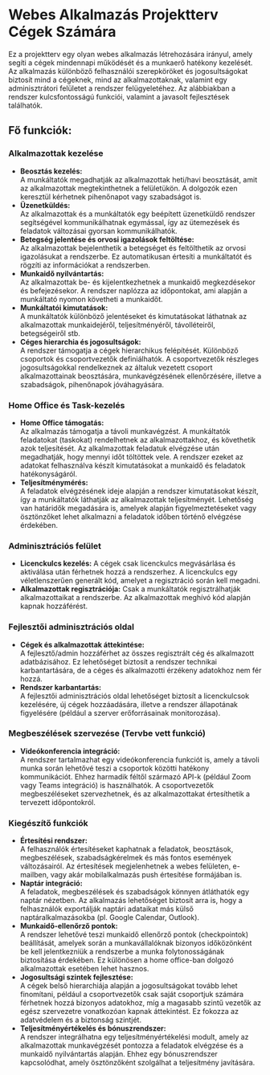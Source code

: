 # Webes Alkalmazás Projektterv Cégek Számára

Ez a projektterv egy olyan webes alkalmazás létrehozására irányul, amely segíti a cégek mindennapi működését és a munkaerő hatékony kezelését. Az alkalmazás különböző felhasználói szerepköröket és jogosultságokat biztosít mind a cégeknek, mind az alkalmazottaknak, valamint egy adminisztrátori felületet a rendszer felügyeletéhez. Az alábbiakban a rendszer kulcsfontosságú funkciói, valamint a javasolt fejlesztések találhatók.

## Fő funkciók:

### Alkalmazottak kezelése
- **Beosztás kezelés:**  
A munkáltatók megadhatják az alkalmazottak heti/havi beosztását, amit az alkalmazottak megtekinthetnek a felületükön. A dolgozók ezen keresztül kérhetnek pihenőnapot vagy szabadságot is.
- **Üzenetküldés:**  
Az alkalmazottak és a munkáltatók egy beépített üzenetküldő rendszer segítségével kommunikálhatnak egymással, így az ütemezések és feladatok változásai gyorsan kommunikálhatók.
- **Betegség jelentése és orvosi igazolások feltöltése:**  
Az alkalmazottak bejelenthetik a betegséget és feltölthetik az orvosi igazolásukat a rendszerbe. Ez automatikusan értesíti a munkáltatót és rögzíti az információkat a rendszerben.
- **Munkaidő nyilvántartás:**  
Az alkalmazottak be- és kijelentkezhetnek a munkaidő megkezdésekor és befejezésekor. A rendszer naplózza az időpontokat, ami alapján a munkáltató nyomon követheti a munkaidőt.
- **Munkáltatói kimutatások:**  
A munkáltatók különböző jelentéseket és kimutatásokat láthatnak az alkalmazottak munkaidejéről, teljesítményéről, távolléteiről, betegségeiről stb.
- **Céges hierarchia és jogosultságok:**  
A rendszer támogatja a cégek hierarchikus felépítését. Különböző csoportok és csoportvezetők definiálhatók. A csoportvezetők részleges jogosultságokkal rendelkeznek az általuk vezetett csoport alkalmazottainak beosztására, munkavégzésének ellenőrzésére, illetve a szabadságok, pihenőnapok jóváhagyására.
### Home Office és Task-kezelés
- **Home Office támogatás:**  
Az alkalmazás támogatja a távoli munkavégzést. A munkáltatók feladatokat (taskokat) rendelhetnek az alkalmazottakhoz, és követhetik azok teljesítését. Az alkalmazottak feladatuk elvégzése után megadhatják, hogy mennyi időt töltöttek vele. A rendszer ezeket az adatokat felhasználva készít kimutatásokat a munkaidő és feladatok hatékonyságáról.
- **Teljesítménymérés:**  
A feladatok elvégzésének ideje alapján a rendszer kimutatásokat készít, így a munkáltatók láthatják az alkalmazottak teljesítményét. Lehetőség van határidők megadására is, amelyek alapján figyelmeztetéseket vagy ösztönzőket lehet alkalmazni a feladatok időben történő elvégzése érdekében.
### Adminisztrációs felület
- **Licenckulcs kezelés:**
A cégek csak licenckulcs megvásárlása és aktiválása után férhetnek hozzá a rendszerhez. A licenckulcs egy véletlenszerűen generált kód, amelyet a regisztráció során kell megadni.
- **Alkalmazottak regisztrációja:**
Csak a munkáltatók regisztrálhatják alkalmazottaikat a rendszerbe. Az alkalmazottak meghívó kód alapján kapnak hozzáférést.
### Fejlesztői adminisztrációs oldal
- **Cégek és alkalmazottak áttekintése:**  
A fejlesztő/admin hozzáférhet az összes regisztrált cég és alkalmazott adatbázisához. Ez lehetőséget biztosít a rendszer technikai karbantartására, de a céges és alkalmazotti érzékeny adatokhoz nem fér hozzá.
- **Rendszer karbantartás:**  
A fejlesztői adminisztrációs oldal lehetőséget biztosít a licenckulcsok kezelésére, új cégek hozzáadására, illetve a rendszer állapotának figyelésére (például a szerver erőforrásainak monitorozása).
### Megbeszélések szervezése (Tervbe vett funkció)
- **Videókonferencia integráció:**  
A rendszer tartalmazhat egy videókonferencia funkciót is, amely a távoli munka során lehetővé teszi a csoportok közötti hatékony kommunikációt. Ehhez harmadik féltől származó API-k (például Zoom vagy Teams integráció) is használhatók. A csoportvezetők megbeszéléseket szervezhetnek, és az alkalmazottakat értesíthetik a tervezett időpontokról.
### Kiegészítő funkciók 
- **Értesítési rendszer:**  
A felhasználók értesítéseket kaphatnak a feladatok, beosztások, megbeszélések, szabadságkérelmek és más fontos események változásairól. Az értesítések megjelenhetnek a webes felületen, e-mailben, vagy akár mobilalkalmazás push értesítése formájában is.
- **Naptár integráció:**  
A feladatok, megbeszélések és szabadságok könnyen átláthatók egy naptár nézetben. Az alkalmazás lehetőséget biztosít arra is, hogy a felhasználók exportálják naptári adataikat más külső naptáralkalmazásokba (pl. Google Calendar, Outlook).
- **Munkaidő-ellenőrző pontok:**  
A rendszer lehetővé teszi munkaidő ellenőrző pontok (checkpointok) beállítását, amelyek során a munkavállalóknak bizonyos időközönként be kell jelentkezniük a rendszerbe a munka folytonosságának biztosítása érdekében. Ez különösen a home office-ban dolgozó alkalmazottak esetében lehet hasznos.
- **Jogosultsági szintek fejlesztése:**  
A cégek belső hierarchiája alapján a jogosultságokat tovább lehet finomítani, például a csoportvezetők csak saját csoportjuk számára férhetnek hozzá bizonyos adatokhoz, míg a magasabb szintű vezetők az egész szervezetre vonatkozóan kapnak áttekintést. Ez fokozza az adatvédelem és a biztonság szintjét.
- **Teljesítményértékelés és bónuszrendszer:**  
A rendszer integrálhatna egy teljesítményértékelési modult, amely az alkalmazottak munkavégzését pontozza a feladatok elvégzése és a munkaidő nyilvántartás alapján. Ehhez egy bónuszrendszer kapcsolódhat, amely ösztönzőként szolgálhat a teljesítmény javítására.